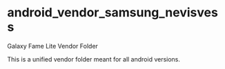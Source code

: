 android_vendor_samsung_nevisvess
=================================

Galaxy Fame Lite Vendor Folder

This is a unified vendor folder meant for all android versions.
